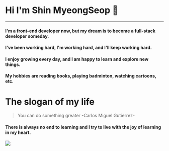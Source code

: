 # Hi I'm Shin MyeongSeop 👋
---
#### I'm a front-end developer now, but my dream is to become a **full-stack developer** someday.
#### I've been working hard, I'm working hard, and I'll keep working hard.
#### I enjoy growing every day, and I am happy to learn and explore new things.
#### My hobbies are reading books, playing badminton, watching cartoons, etc.


# The slogan of my life


> You can do something greater
-Carlos Miguel Gutierrez-

#### There is always no end to learning and I try to live with the joy of learning in my heart.

<a href="https://developmonster.tistory.com/" target="_blank"><img src="https://img.shields.io/badge/Blogger-#FF5722?style=flat-square&logo=Blog&logoColor=white"/></a>


<!--
**shinmyeongsub/shinmyeongsub** is a ✨ _special_ ✨ repository because its `README.md` (this file) appears on your GitHub profile.

Here are some ideas to get you started:

- 🔭 I’m currently working on ...
- 🌱 I’m currently learning ...
- 👯 I’m looking to collaborate on ...
- 🤔 I’m looking for help with ...
- 💬 Ask me about ...
- 📫 How to reach me: ...
- 😄 Pronouns: ...
- ⚡ Fun fact: ...
-->
